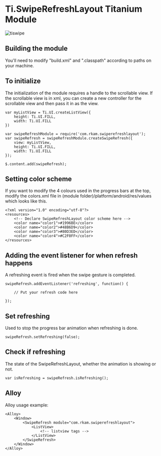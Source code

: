 Ti.SwipeRefreshLayout Titanium Module
===========================================

![tiswipe](https://cloud.githubusercontent.com/assets/878389/4853094/b9a89378-6082-11e4-8a85-28159b1a54cd.gif)

Building the module
-----------
You'll need to modify "build.xml" and ".classpath" according to paths on your machine.
	

To initialize
-----------
The initialization of the module requires a handle to the scrollable view. If the scrollable view is in xml, you can create a new controller for the scrollable view and then pass it in as the view.

	var myListView = Ti.UI.createListView({
		height: Ti.UI.FILL,
		width: Ti.UI.FILL
	})

	var swipeRefreshModule = require('com.rkam.swiperefreshlayout');
	var swipeRefresh = swipeRefreshModule.createSwipeRefresh({
		view: myListView,
		height: Ti.UI.FILL,
		width: Ti.UI.FILL
	});

	$.content.add(swipeRefresh);

Setting color scheme
-----------
If you want to modify the 4 colours used in the progress bars at the top, modify the colors.xml file in (module folder)/platform/android/res/values which looks like this.

	<?xml version="1.0" encoding="utf-8"?>
	<resources>
		<!-- Declare SwipeRefreshLayout color scheme here -->
		<color name="color1">#1996BE</color>
		<color name="color2">#48B6D9</color>
		<color name="color3">#80D3ED</color>
		<color name="color4">#C2F0FF</color>
	</resources>

Adding the event listener for when refresh happens
-----------
A refreshing event is fired when the swipe gesture is completed.

	swipeRefresh.addEventListener('refreshing', function() {

		// Put your refresh code here
	
	});

Set refreshing
-----------
Used to stop the progress bar animation when refreshing is done.

	swipeRefresh.setRefreshing(false);

Check if refreshing
-----------
The state of the SwipeRefreshLayout, whether the animation is showing or not.

	var isRefreshing = swipeRefresh.isRefreshing();

Alloy
-----------
Alloy usage example:

	<Alloy>
		<Window>
			<SwipeRefresh module="com.rkam.swiperefreshlayout">
				<ListView>
					<!-- listview tags -->
				</ListView>
			</SwipeRefresh>
		</Window>
	</Alloy>